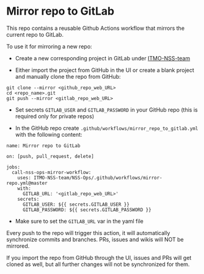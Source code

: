 # Mirror repo to GitLab

This repo contains a reusable Github Actions workflow that mirrors the current repo to GitLab.

To use it for mirroring a new repo:
- Create a new corresponding project in GitLab under [ITMO-NSS-team](https://gitlab.actcognitive.org/itmo-nss-team)

- Either import the project from GitHub in the UI or create a blank project and manually clone the repo from GitHub:
```
git clone --mirror <github_repo_web_URL>
cd <repo_name>.git
git push --mirror <gitlab_repo_web_URL>
```

- Set secrets `GITLAB_USER` and `GITLAB_PASSWORD` in your GitHub repo (this is required only for private repos)

- In the GitHub repo create `.github/workflows/mirror_repo_to_gitlab.yml` with the following content:
```
name: Mirror repo to GitLab

on: [push, pull_request, delete]

jobs:
  call-nss-ops-mirror-workflow:
    uses: ITMO-NSS-team/NSS-Ops/.github/workflows/mirror-repo.yml@master
    with:
      GITLAB_URL: '<gitlab_repo_web_URL>'
    secrets:
      GITLAB_USER: ${{ secrets.GITLAB_USER }}
      GITLAB_PASSWORD: ${{ secrets.GITLAB_PASSWORD }}
```

- Make sure to set the `GITLAB_URL` var in the yaml file

 
Every push to the repo will trigger this action, it will automatically synchronize commits and branches.
PRs, issues and wikis will NOT be mirrored.

If you import the repo from GitHub through the UI, issues and PRs will get cloned as well, but all further changes will not be synchronized for them.
